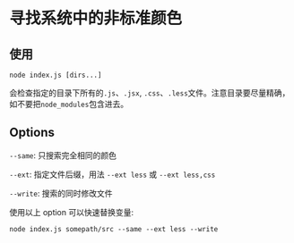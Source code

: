 # 寻找系统中的非标准颜色

## 使用

```shell
node index.js [dirs...]
```

会检查指定的目录下所有的`.js`、`.jsx`, `.css`、`.less`文件。注意目录要尽量精确，如不要把`node_modules`包含进去。

## Options

`--same`: 只搜索完全相同的颜色

`--ext`: 指定文件后缀，用法 `--ext less` 或 `--ext less,css`

`--write`: 搜索的同时修改文件

使用以上 option 可以快速替换变量:

```shell
node index.js somepath/src --same --ext less --write
```
